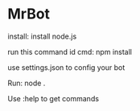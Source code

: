 # MrBot
install:
install node.js

run this command id cmd:
npm install

use settings.json to config your bot

Run:
node .

Use :help to get commands
